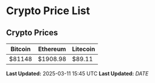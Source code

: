 # Crypto Price List

## Crypto Prices
| Bitcoin | Ethereum | Litecoin |
| ------- | -------- | -------- |
| $81148 | $1908.98 | $89.11 |
**Last Updated:** 2025-03-11 15:45 UTC
**Last Updated:** $DATE$
